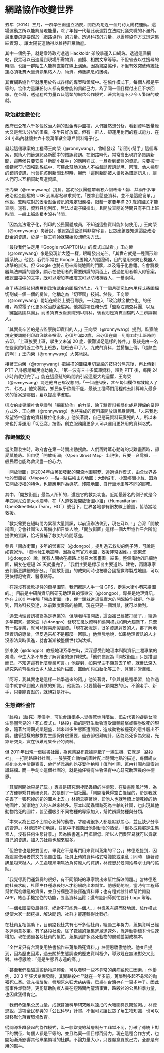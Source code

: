# 網路協作改變世界

去年（2014）三月，一群學生衝進立法院，開啟為期近一個月的太陽花運動。這場運動之所以能夠展現能量，除了年輕一代藉此表達對立法院代議失職的不滿外，最重要的更要歸於「網路協作」的力量。透過科技的力量，以團體協作方式迅速集結資源，，讓太陽花運動得以維持群眾動能。

其中一個例子，就是零時政府透過 Hackfoldr 架設學運入口網站。透過這個網站，民眾可以迅速看到現場所需物資、直播、相關文章等等。不但省去以往搜尋的時間，也讓一群陌生人能夠直接在線上溝通。因為網路協作，不但有效突破傳統社運必須耗費大量資源集結人力、物資、傳遞訊息的困境。

其實網路協作早就應用於各式各樣的專案和領域中。在協作模式下，每個人都是平等的。協作力量讓任何人都有機會能夠貢獻己力，為了同一個目標付出且不求回報。在台灣，透過程式力量以及這類的網路合作模式，著實創造不少令人驚訝的成就。

### 政治獻金數位化

政府已公布六千多個政治人物的獻金專戶圖檔，人們雖然想分析，看到資料數量龐大又是無法分析的圖檔，多半只好放棄。但有一群人，卻運用他們的程式能力，在 24 小時內就讓共六十幾萬筆獻金專戶資料電子化。

發起這個專案的工程師王向榮（@ronnywang），曾經發起「新聞小幫手」這個專案，幫助人們篩選網路新聞中的錯誤資訊。在網路時代，常常會出現許多錯誤新聞，這時候只要安裝「新聞小幫手」的應用程式，一旦看到錯誤的資訊，只要按一個鍵就可以回報到系統中，可藉此幫助其他人不被錯誤資訊誤導。同理，他人檢舉的錯誤資訊，也會在該則新聞出現時，顯示「這則新聞被人舉報為錯誤訊息」，讓人們可以互相幫助篩選資訊。

王向榮（@ronnywang）提到，當初公民團體帶著有六個政治人物、共兩千多筆政治獻金圖檔的 USB 到黑客松尋求幫忙。「要拿到這些資料，並不是這麼簡單。」他說，監察院對於政治獻金資訊的規定很嚴格，限制一定要年滿 20 歲的國民才能查閱。還有，資料只能列印，無法以電子檔攜出，且開放查閱的時間只有平日上班時間，一般上班族根本沒有時間。

「因為無法電子化，列印的公民團體成員，不知道這些資料能如何使用。」王向榮（@ronnywang）笑著說，他認為這些資料非常珍貴，民眾應該要知道這些政治獻金的資訊，於是一群工程師就開始設想解決方法。

「最後我們決定用『Google reCAPTCHA』的模式試試看。」王向榮（@ronnywang）像是發現新大陸一樣，眼睛發出光芒。「其實它就是一種圖形辨識系統。」他說，我們平常在 Google 上要輸入的認證碼，目的是用來防止機器人攻擊的辦法。但 Google 也將它用來辨識地圖的門牌，以及電子化書籍。它會將機器無法辨識的圖像，顯示在使用者的需要辨識的頁面上，透過使用者輸入的答案，確認圖檔中的文字，既可以增加準確度又可以防堵機器人，一舉兩得。

為了將這個技術應用到政治獻金的圖檔分析上，花了一個月研究如何用程式將圖檔切割成一個一個的欄位，他稱之為「切豆腐」技術。然後，王向榮（@ronnywang）開始在網路上號召鄉民，一起加入「政治獻金數位化」的任務，希望電子化更多政治獻金檔案。他將這項任務分成「監察院調查兵團」以及「鍵盤護國兵團」。前者負責去監察院列印資料，後者則是負責圖檔的人工辨識輸入。

「其實最辛苦的是去監察院印資料的人。」王向榮（@ronnywang）提到，監察院規定要調閱列印政治獻金檔案，必須年滿20歲，且必須在周一到周五的上班時間去印。「上班族要上班，學生又未滿 20 歲，很難滿足這樣的條件。」最後是由一名在監察院附近工作的上班族，翹班去印了八、九成的資料，並掃描上傳。「超熱血的啊！」王向榮（@ronnywang）大笑地說。

接著王向榮（@ronnywang）把掃描的圖檔用切豆腐的技術分隔完後，再上傳到 PTT 八卦版請鄉民協助輸入。「第一波有三十多萬筆資料，釋到 PTT 後，鄉民 24 小時內就打完了。」能在這麼短的時間內引起這麼大的迴響，王向榮（@ronnywang）說連他自己都沒想到。「一個禮拜後，甚至每個欄位都被輸入了六、七次。」他笑著說，鄉民似乎欲罷不能，最後工程師們用程式去計算輸入最多次的答案是哪個，藉以提高準確度。

這次的成果讓社會見識到「網軍協作」的力量，除了將資料視覺化成易理解的呈現方式外，王向榮（@ronnywang）也將完成的資料庫開放讓民眾使用。「未來我也希望將中選會的資料數位化出來。」他笑著說，自己是玩資料玩很兇的人，所以未來也打算運用「切豆腐」技術，創立服務讓更多人可以運用更好用的資料格式。

### 靠鍵盤救災

當災難發生時，政府會在第一時間出動搜救。人們面對驚心動魄的災難畫面時，卻愛莫能助。但自從「開放街圖」（Open Street Map）出現後，只要一台電腦，一般民眾也能為救災盡一份心力。

「開放街圖」是2004年由英國發起的開源地圖服務。透過協作模式，由全世界各地的製圖者（Mapper）一點一點描繪出的地圖；大到城市，小至鄉間小路。因為它開放授權的特色，也能應用作為導航、殘障地圖、自行車地圖等不同的服務。

其中，「開放街圖」最為人所知的，還是它的救災功能。近期最著名的例子就是今年四月尼泊爾大地震時，在「人道救援開放街圖小組」（Humanitarian OpenStreetMap Team，HOT）號召下，世界各地都有網友線上繪圖，協助當地救援。

「救災需要在短時間內累積大量資訊，以前沒辦法做到，現在可以！」台灣「開放街圖」分會社團法人籌備小組召集人說，「開放街圖」這樣一個大型協作平台所能提供的資訊，恰巧彌補了救災的時間落差。

參與「開放街圖」多年的鄧東波（@dongpo），提到過去救災的例子時，可說是如數家珍。「海地發生地震時，因為沒有官方地圖，救援非常困難。」鄧東波（@dongpo）說，就有人開始在網路上號召大家畫圖。結果，整個海地的詳細地圖，網友在短短 28 天就畫完了。「我們主要是標示出主要道路、建物，再讓專家去判斷更詳細的部分。」「開放街圖」的成果同時也被聯合國搜救隊製成地圖，可以更快標記物資、醫療點等。

「在還沒有微軟提供的衛星圖前，我們都是人手一個 GPS，走遍大街小巷來繪圖的。」目前是中研院資訊所研究助理員的鄧東波（@dongpo），專長是地理資訊。他在 2009 年接觸「開放街圖」後，便一頭栽進這個龐大的開源協作社群。他提到，因為科技發達，以前難度很高的繪圖，現在只要一個滑鼠，就可以做到。

「過去地理資訊被認為是專業的，但隨著科技開放，這面牆已經被打破了。」經過多年觀察，鄧東波（@dongpo）發現在開放資料和協同模式的兩大趨勢下，只要有一點專業，就可以輕易產製圖資。「現在狀況是，很多資訊背景的人，都了解地理資訊的專業，但反過來卻不是那麼一回事。」他無奈地說，如果地理資訊的人才沒辦法與時俱進，就會漸漸被整個世代淘汰掉。

鄧東波（@dongpo）教授地理系學生時，深深感受到地理本科與資訊工程專業的鴻溝，學生大多不想去了解背後的運作模式。「他們會認為『開放街圖』只是描圖而已，不知道這有什麼專業可言。」他提到，如果學生不願意去了解，就無法深入探究系統背後包含多人線上協作描圖、圖像如何自動化等工作，其實非常龐雜。

「阿呀，我其實也是這樣一路學過來的阿。」他笑著說，「參與就是種學習，協作過程中就會學到他人貢獻的知識。」他認為，只要懷著一顆開放的心，不論老手、新手，只要能貢獻的，就絕對是好手。

### 生態資料協作

「路殺」（路死）兩個字，可能會讓很多人覺得驚悚與陌生，但它代表的卻是台灣生態圈常見的「死亡模式」。「路殺」指的是野生動物遭受車輛撞擊或輾壓致死的現象，隨著台灣觀光業趨盛，越來越多生態區遭開發，造成動物被撞死的意外層出不窮。儘管這樣的數據對生態保育很重要，過去卻很難統計，因為路死多為突發，光靠研究員，實在很難蒐集全台的資料。

但 2011 年出現一個臉書社團，為蒐集路死數據開啟了一線生機，它就是「路殺社」。一打開路殺社社團，一張張死亡動物的圖片配上時間地點的描述，每個網友都化身為生態觀察家，他們將偶遇的路死案件拍照上傳到社團，再由社團內專家辨識歸檔。而一手創立這個社團的，就是擔任特有生物保育中心研究助理員的林德恩。

「其實剛開始只是好玩。」專長是研究兩棲爬蟲類的林德恩，在臉書剛風行時，為了方便聯繫其他研究員，於是創了一個社團。「剛開始覺得空白怪怪的，於是我就先丟了一張死掉的蛇的圖片上去。」林德恩笑著說，其他人也就陸續上傳死掉的動物圖片，漸漸地加入的人越來越多。原本以爬蟲類路死為主軸的社團，也出現其他動物路死的圖片，甚至還吸引不同物種的專家加入，幫忙辨識物種與分類。

「本來以為民眾不太關心死掉的動物，才發現很多人都是默默關心，並且缺少分享的管道。」林德恩熱切地說，語氣中不難聽出他對動物的熱愛。「很多成員都是生態素人，沒有任何生態背景。」因為臉書進入門檻很低，所以人們很容易就可以貢獻自己的資訊，加入的社員也越來越多。

「但臉書也是把雙面刃，畢竟它不是專門用來資料蒐集的平台。」林德恩提到，因為臉書使用者撰文的高自由性，社員上傳的資料格式常殘缺或混亂；同時，隨著資訊量越來越大，人工處理漸漸無法負荷龐大的資訊，林德恩於是開始尋求社員的協助。

「我覺得我們運氣真的很好，有不同領域的專家跳出來幫忙解決問題。」當林德恩向社員求助，社團中各種專長的人才紛紛跳出來幫忙。他感動地說，當時有工程師幫忙爬梳雜亂的資訊，並且分欄整理後匯進資料庫；也有程式設計師幫忙開發 APP，結合手機定位的功能，提高資料品質；還有設計師幫忙設計 Logo 等等。

「一個社團要發展得好，絕對不可能靠一個人。」林德恩有感而發地說，協作模式促使大家一起挖掘、解決問題，社群才能運轉得比較好。

在社員互相協助下，目前路殺社共有七千多個社員，經過三年努力，蒐集資料已經多達兩萬多筆。有了路殺社後，除了數據的蒐集進展迅速外，就連動物標本也快速增加。現在透過各地社員的幫忙，蒐集到許多路死動物的屍體並製成標本。

「全世界只有台灣使用臉書協作來蒐集路死資料。」林德恩驕傲地說。他並且提到，因為歷史因素，過去關於生態調查的歷史資料極少，導致現在無法對交叉比對。林德恩說：「這是生態界永遠的痛。」

「甚至我們檢驗這些動物屍體後，可以發現一些不尋常的疾病或死亡因素。」他舉例，2013 年狂犬病爆發時，其實路殺社早就在一年多前，蒐集到多起不尋常的鼬獾死亡案。做完檢驗後，發現原來狂犬病病毒，已經在台灣存在一百多年了。因此當事件爆發時，更能幫助防疫人員在短時間內釐清事實，路殺社的公民科學力量，也因此獲得肯定。

「我們希望集公民力量，成就普通科學研究難以達成的大範圍與長期監測。」林德恩說，這項全民參與的「公民科學」計畫，不但可以讓民眾了解生物知識，也可以潛移默化落實環境教育。

從開源社群發起的協作模式，與一般常見的科層制分工非常不同，打破了傳統上對下的關係，每個人都是平等的，並且為同一個目標而努力。現在這種合作方式，也開始漸漸影響其他專業領域的社群。不論力量大小，只要願意貢獻己力，全都是有用的幫手。
